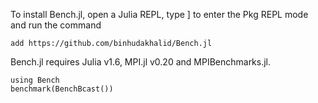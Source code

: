 To install Bench.jl, open a Julia REPL, type ] to enter the Pkg REPL mode and run the command
   
    add https://github.com/binhudakhalid/Bench.jl

Bench.jl requires Julia v1.6, MPI.jl v0.20 and MPIBenchmarks.jl.

    using Bench
    benchmark(BenchBcast())

